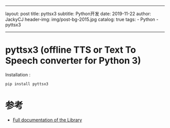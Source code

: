 

---
layout:     post
title:      pyttsx3
subtitle:   Python开发
date:       2019-11-22
author:     JackyCJ
header-img: img/post-bg-2015.jpg
catalog: true
tags:
    - Python
    - pyttsx3

---



# pyttsx3 (offline TTS or Text To Speech converter for Python 3)

Installation :

```
pip install pyttsx3
```

# 参考

+ [Full documentation of the Library](https://pyttsx3.readthedocs.io/en/latest/)
